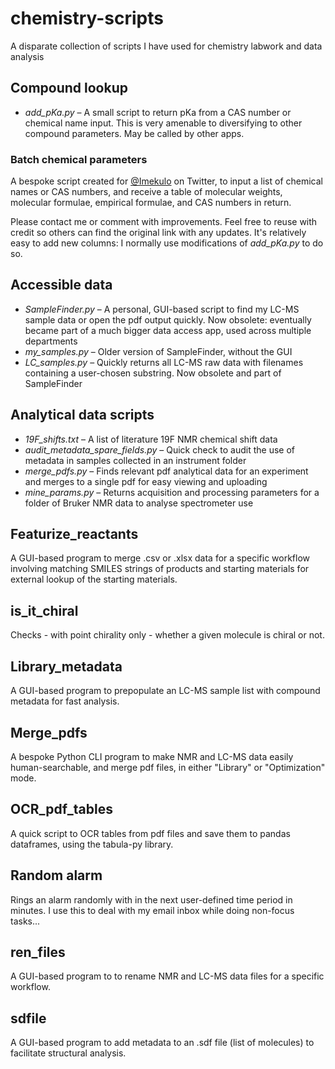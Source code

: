 # chemistry-scripts
A disparate collection of scripts I have used for chemistry labwork and data analysis

## Compound lookup
- <em>add_pKa.py</em> &ndash; A small script to return pKa from a CAS number or chemical name input. This is very amenable to diversifying to other compound parameters. May be called by other apps. 

### Batch chemical parameters
A bespoke script created for [@Imekulo](https://twitter.com/Imekulo) on Twitter, to input a list of chemical names or CAS numbers, and receive a table of molecular weights, molecular formulae, empirical formulae, and CAS numbers in return. 

Please contact me or comment with improvements. Feel free to reuse with credit so others can find the original link with any updates. It's relatively easy to add new columns: I normally use modifications of <em>add_pKa.py</em> to do so. 

## Accessible data

- <em>SampleFinder.py</em> &ndash; A personal, GUI-based script to find my LC-MS sample data or open the pdf output quickly. Now obsolete: eventually became part of a much bigger data access app, used across multiple departments
- <em>my_samples.py</em> &ndash; Older version of SampleFinder, without the GUI
- <em>LC_samples.py</em> &ndash; Quickly returns all LC-MS raw data with filenames containing a user-chosen substring. Now obsolete and part of SampleFinder

## Analytical data scripts

- <em>19F_shifts.txt</em> &ndash; A list of literature <super>19</super>F NMR chemical shift data
- <em>audit_metadata_spare_fields.py</em> &ndash; Quick check to audit the use of metadata in samples collected in an instrument folder
- <em>merge_pdfs.py</em> &ndash; Finds relevant pdf analytical data for an experiment and merges to a single pdf for easy viewing and uploading
- <em>mine_params.py</em> &ndash; Returns acquisition and processing parameters for a folder of Bruker NMR data to analyse spectrometer use

## Featurize_reactants

A GUI-based program to merge .csv or .xlsx data for a specific workflow involving matching SMILES strings of products and starting materials for external lookup of the starting materials. 

## is_it_chiral
Checks - with point chirality only - whether a given molecule is chiral or not. 

## Library_metadata

A GUI-based program to prepopulate an LC-MS sample list with compound metadata for fast analysis. 

## Merge_pdfs

A bespoke Python CLI program to make NMR and LC-MS data easily human-searchable, and merge pdf files, in either "Library" or "Optimization" mode. 

## OCR_pdf_tables

A quick script to OCR tables from pdf files and save them to pandas dataframes, using the tabula-py library. 

## Random alarm

Rings an alarm randomly with in the next user-defined time period in minutes. I use this to deal with my email inbox while doing non-focus tasks... 

## ren_files

A GUI-based program to to rename NMR and LC-MS data files for a specific workflow. 

## sdfile

A GUI-based program to add metadata to an .sdf file (list of molecules) to facilitate structural analysis. 
